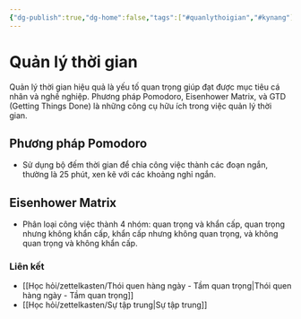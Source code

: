 ```yaml
---
{"dg-publish":true,"dg-home":false,"tags":["#quanlythoigian","#kynang"],"permalink":"/hoc-hoi/zettelkasten/quan-ly-thoi-gian/","dgPassFrontmatter":true,"noteIcon":"","updated":"2025-01-14T22:13:22.846+07:00"}
---
```



# Quản lý thời gian

Quản lý thời gian hiệu quả là yếu tố quan trọng giúp đạt được mục tiêu cá nhân và nghề nghiệp. Phương pháp Pomodoro, Eisenhower Matrix, và GTD (Getting Things Done) là những công cụ hữu ích trong việc quản lý thời gian.

## Phương pháp Pomodoro
- Sử dụng bộ đếm thời gian để chia công việc thành các đoạn ngắn, thường là 25 phút, xen kẽ với các khoảng nghỉ ngắn.

## Eisenhower Matrix
- Phân loại công việc thành 4 nhóm: quan trọng và khẩn cấp, quan trọng nhưng không khẩn cấp, khẩn cấp nhưng không quan trọng, và không quan trọng và không khẩn cấp.

### Liên kết
- [[Học hỏi/zettelkasten/Thói quen hàng ngày - Tầm quan trọng\|Thói quen hàng ngày - Tầm quan trọng]]
- [[Học hỏi/zettelkasten/Sự tập trung\|Sự tập trung]]









 

 

 
